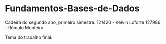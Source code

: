 # Fundamentos-Bases-de-Dados
Cadeira do segundo ano, primeiro simestre.
121420 - Kelvin Loforte
127986 - Rómulo Monteiro

Tema do trabalho final:
 
